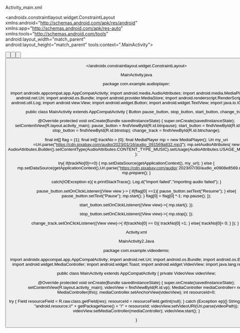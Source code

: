 Activity_main.xml

<?xml version="1.0" encoding="utf-8"?>
<androidx.constraintlayout.widget.ConstraintLayout
xmlns:android="http://schemas.android.com/apk/res/android"
xmlns:app="http://schemas.android.com/apk/res-auto"
xmlns:tools="http://schemas.android.com/tools"
android:layout_width="match_parent"
android:layout_height="match_parent"
tools:context=".MainActivity">

<Button
android:id="@+id/btnstart"
android:layout_width="wrap_content"
android:layout_height="wrap_content"
android:text="Start"
app:layout_constraintBottom_toBottomOf="parent"
app:layout_constraintEnd_toEndOf="parent"
app:layout_constraintHorizontal_bias="0.125"
app:layout_constraintStart_toStartOf="parent"
app:layout_constraintTop_toTopOf="parent"
app:layout_constraintVertical_bias="0.525" />

<Button
android:id="@+id/btnstop"
android:layout_width="wrap_content"
android:layout_height="wrap_content"
android:text="Stop"
app:layout_constraintBottom_toBottomOf="parent"
app:layout_constraintEnd_toEndOf="parent"
app:layout_constraintHorizontal_bias="0.871"
app:layout_constraintStart_toStartOf="parent"
app:layout_constraintTop_toTopOf="parent"
app:layout_constraintVertical_bias="0.525" />

<Button
android:id="@+id/btnpause"
android:layout_width="wrap_content"
android:layout_height="wrap_content"
android:text="Pause"
app:layout_constraintBottom_toBottomOf="parent"
app:layout_constraintEnd_toEndOf="parent"
app:layout_constraintStart_toStartOf="parent"
app:layout_constraintTop_toTopOf="parent"
app:layout_constraintVertical_bias="0.525" />

<TextView
android:id="@+id/title"
android:layout_width="wrap_content"
android:layout_height="wrap_content"
android:fontFamily="sans-serif-medium"
android:text="Audio Player"
android:textSize="28dp"
app:layout_constraintBottom_toBottomOf="parent"
app:layout_constraintEnd_toEndOf="parent"
app:layout_constraintStart_toStartOf="parent"
app:layout_constraintTop_toTopOf="parent"
app:layout_constraintVertical_bias="0.075" />

<TextView
android:id="@+id/audioname"
android:layout_width="wrap_content"
android:layout_height="wrap_content"
android:fontFamily="sans-serif-medium"
android:text="Get rick rolled"
android:textSize="24dp"
android:textStyle="italic"
app:layout_constraintBottom_toBottomOf="parent"
app:layout_constraintEnd_toEndOf="parent"
app:layout_constraintHorizontal_bias="0.536"
app:layout_constraintStart_toStartOf="parent"
app:layout_constraintTop_toTopOf="parent"
app:layout_constraintVertical_bias="0.349" />

<Button
android:id="@+id/btnchange"
android:layout_width="151dp"
android:layout_height="40dp"
android:text="Change track"
app:layout_constraintBottom_toBottomOf="parent"
app:layout_constraintEnd_toEndOf="parent"
app:layout_constraintHorizontal_bias="0.498"
app:layout_constraintStart_toStartOf="parent"
app:layout_constraintTop_toTopOf="parent"
app:layout_constraintVertical_bias="0.71" />

</androidx.constraintlayout.widget.ConstraintLayout>


MainActivity.java

package com.example.audioplayer;

import androidx.appcompat.app.AppCompatActivity;
import android.media.AudioAttributes;
import android.media.MediaPlayer;
import android.net.Uri;
import android.os.Bundle;
import android.provider.MediaStore;
import android.renderscript.RenderScript;
import android.util.Log;
import android.view.View;
import android.widget.Button;
import android.widget.TextView;
import java.io.IOException;

public class MainActivity extends AppCompatActivity {
Button pause_button, stop_button, start_button, change_track;

@Override
protected void onCreate(Bundle savedInstanceState) {
super.onCreate(savedInstanceState);
setContentView(R.layout.activity_main);
pause_button = findViewById(R.id.btnpause);
start_button = findViewById(R.id.btnstart);
stop_button = findViewById(R.id.btnstop);
change_track = findViewById(R.id.btnchange);

final int[] flag = {1};
final int[] trackNo = {0};
final MediaPlayer mp = new MediaPlayer();
Uri my_uri =Uri.parse("https://cdn.pixabay.com/audio/2023/01/16/audio_091569a832.mp3");
mp.setAudioAttributes(
new AudioAttributes.Builder().setContentType(AudioAttributes.CONTENT_TYPE_MUSIC).setUsage(AudioAttributes.USAGE_MEDIA).build()
);

try{
if(trackNo[0]==0) {
mp.setDataSource(getApplicationContext(), my_uri);
}
else {
mp.setDataSource(getApplicationContext(),Uri.parse("https://cdn.pixabay.com/audio/
2023/07/30/audio_e0908e8569.mp3"));
}
mp.prepare();
}

catch(IOException e){
e.printStackTrace();
Log.d("Import failed","importing audio failed");
}

pause_button.setOnClickListener((View view )-> {
if(flag[0] ==1){
pause_button.setText("Resume");
} 
else{
pause_button.setText("Pause");
mp.start();
} flag[0] =
flag[0] *-1;
mp.pause();
});

start_button.setOnClickListener((View view)->{
mp.start();
});

stop_button.setOnClickListener((View view)->{
mp.stop();
});

change_track.setOnClickListener((View view)->{
if(trackNo[0] == 0){
trackNo[0] =1;
} 
else{
trackNo[0]= 0;
}
});
}
}


Activity.xml

<?xml version="1.0" encoding="utf-8"?>
<LinearLayout xmlns:android="http://schemas.android.com/apk/res/android"
xmlns:app="http://schemas.android.com/apk/res-auto"
xmlns:tools="http://schemas.android.com/tools"
android:layout_width="match_parent"
android:layout_height="match_parent"
tools:context=".MainActivity"
android:orientation="vertical"
android:weightSum="1">

<VideoView
android:layout_width="wrap_content"
android:layout_height="651sp"
android:id="@+id/vp"
/>

<TextView
android:layout_width="wrap_content"
android:layout_height="wrap_content"
android:text="Video Player"
android:textSize="25sp"
android:layout_marginLeft="120sp"
android:layout_marginTop="25sp"/>

</LinearLayout>


MainActivity2.Java

package com.example.videodemo;

import androidx.appcompat.app.AppCompatActivity;
import android.net.Uri;
import android.os.Bundle;
import android.os.Environment;
import android.widget.MediaController;
import android.widget.Toast;
import android.widget.VideoView;
import java.lang.reflect.Field;

public class MainActivity extends AppCompatActivity {
private VideoView videoView;

@Override
protected void onCreate(Bundle savedInstanceState) {
super.onCreate(savedInstanceState);
setContentView(R.layout.activity_main);
videoView = findViewById(R.id.vp);
MediaController mediaController= new MediaController(this);
mediaController.setAnchorView(videoView);
int resourceId=0;

try {
Field resourceField = R.raw.class.getField(res);
resourceId = resourceField.getInt(null);
}
catch (Exception ep){}
String videoPath = "android.resource://" + getPackageName() + "/" + resourceId;
videoView.setVideoURI(Uri.parse(videoPath));
videoView.setMediaController(mediaController);
videoView.start();
}

}
